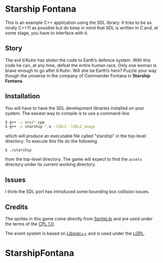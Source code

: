 # Starship Fontana #

This is an example C++ application using the SDL library.
It tries to be as nicely C++11 as possible but do keep in
mind that SDL is written in C and, at some stage, you have
to interface with it.

## Story ##
The evil b’Kuhn has stolen the code to Earth’s defence system.
With this code he can, at any time, defeat the entire human race.
Only one woman is brave enough to go after b’Kuhn. Will she be
Earth’s hero? Puzzle your way though the universe in the company
of Commander Fontana in **Starship Fontana**.

## Installation ##
You will have to have the SDL development libraries installed on
your system.  The easiest way to compile is to use a command-line

```bash
$ g++ -c src/*.cpp
$ g++ -o starship *.o -lSDL2 -lSDL2_image
```

which will produce an executable file called "starship" in the
top-level directory.  To execute this file do the following

`$ ./starship`
 
from the top-level directory.  The game will expect to find the
`assets` directory under its current working directory.

## Issues ##
I think the SDL port has introduced some bounding box collision issues.

## Credits ##
The sprites in this game come directly from 
[SpriteLib](http://www.widgetworx.com/widgetworx/portfolio/spritelib.html) and are used
under the terms of the [CPL 1.0](http://opensource.org/licenses/cpl1.0.php).


The event system is based on [Libsigc++](http://libsigc.sourceforge.net/)
and is used under the [LGPL](http://www.gnu.org/copyleft/lgpl.html).
# StarshipFontana
